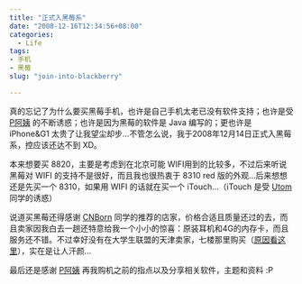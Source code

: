 ```yaml
---
title: "正式入黑莓系"
date: "2008-12-16T12:34:56+08:00"
categories:
  - Life
tags: 
- 手机
- 黑莓
slug: "join-into-blackberry"

---
```


真的忘记了为什么要买黑莓手机，也许是自己手机太老已没有软件支持；也许是受 [P阿姨][] 的不断诱惑；也许是因为黑莓的软件是 Java 编写的；更也许是 iPhone&G1 太贵了让我望尘却步...不管怎么说，我于2008年12月14日正式入黑莓系，控应该还达不到 XD。

本来想要买 8820，主要是考虑到在北京可能 WIFI用到的比较多，不过后来听说黑莓对 WIFI 的支持不是很好，而且我也很热衷于 8310 red 版的外观...后来想想还是先买一个 8310，如果用 WIFI 的话就在买一个 iTouch...（iTouch 是受 [Utom][] 同学的诱惑）

说道买黑莓还得感谢 [CNBorn][] 同学的推荐的店家，价格合适且质量还过的去，而且卖家因我白去一趟还特意给我一个小小的惊喜：原装耳机和4G的内存卡，而且服务还不错。不过幸好没有在大学生联盟的天津卖家，七楼那里购买（[原因看这里][]），实在是让人汗颜...

最后还是感谢 [P阿姨][] 再我购机之前的指点以及分享相关软件，主题和资料 :P


  [P阿姨]: http://www.ipoisson.net
  [Utom]: http://utombox.com
  [CNBorn]: http://blog.donews.com/CNBorn/
  [原因看这里]: http://www.52blackberry.com/thread-159426-1-1.html
